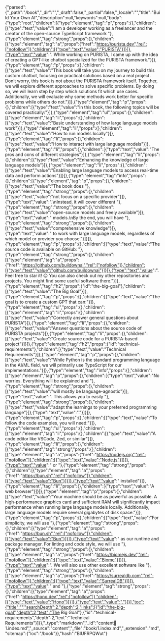 {"parsed":{"_path":"/book","_dir":"","_draft":false,"_partial":false,"_locale":"","title":"Build Your Own AI","description":null,"keywords":null,"body":{"type":"root","children":[{"type":"element","tag":"p","props":{},"children":[{"type":"text","value":"I am a developer working as a freelancer and the creator of the open-source TypeScript framework "},{"type":"element","tag":"strong","props":{},"children":[{"type":"element","tag":"a","props":{"href":"https://purista.dev","rel":["nofollow"]},"children":[{"type":"text","value":"PURISTA"}]}]},{"type":"text","value":". While working on PURISTA, I came up with the idea of creating a GPT-like chatbot specialized for the PURISTA framework."}]},{"type":"element","tag":"p","props":{},"children":[{"type":"text","value":"This book will take you on my journey to build this custom chatbot, focusing on practical solutions based on a real project. Don’t worry, this book is not about the PURISTA framework itself. Together, we will explore different approaches to solve specific problems. By doing so, we will learn step by step which solutions fit which use cases. Additionally, we will evaluate why some methods work better for specific problems while others do not."}]},{"type":"element","tag":"p","props":{},"children":[{"type":"text","value":"In this book, the following topics will be covered practically:"}]},{"type":"element","tag":"ul","props":{},"children":[{"type":"element","tag":"li","props":{},"children":[{"type":"text","value":"Basic understanding of how large language models work"}]},{"type":"element","tag":"li","props":{},"children":[{"type":"text","value":"How to run models locally"}]},{"type":"element","tag":"li","props":{},"children":[{"type":"text","value":"How to interact with large language models"}]},{"type":"element","tag":"li","props":{},"children":[{"type":"text","value":"The pros and cons of different strategies"}]},{"type":"element","tag":"li","props":{},"children":[{"type":"text","value":"Enhancing the knowledge of large language models"}]},{"type":"element","tag":"li","props":{},"children":[{"type":"text","value":"Enabling large language models to access real-time data and perform actions"}]}]},{"type":"element","tag":"info","props":{},"children":[{"type":"element","tag":"p","props":{},"children":[{"type":"text","value":"The book does "},{"type":"element","tag":"strong","props":{},"children":[{"type":"text","value":"not focus on a specific provider"}]},{"type":"text","value":".\nInstead, it will cover different "},{"type":"element","tag":"strong","props":{},"children":[{"type":"text","value":"open-source models and freely available"}]},{"type":"text","value":" models.\nBy the end, you will have "},{"type":"element","tag":"strong","props":{},"children":[{"type":"text","value":"comprehensive knowledge"}]},{"type":"text","value":" to work with large language models, regardless of which model or provider you choose."}]}]},{"type":"element","tag":"p","props":{},"children":[{"type":"text","value":"The source code is available on GitHub: "},{"type":"element","tag":"strong","props":{},"children":[{"type":"element","tag":"a","props":{"href":"https://github.com/buildownai","rel":["nofollow"]},"children":[{"type":"text","value":"github.com/buildownai"}]}]},{"type":"text","value":". Feel free to star it! 😉 You can also check out my other repositories and projects. You might find some useful software there."}]},{"type":"element","tag":"h2","props":{"id":"the-big-goal"},"children":[{"type":"text","value":"The Big Goal"}]},{"type":"element","tag":"p","props":{},"children":[{"type":"text","value":"The goal is to create a custom GPT that can:"}]},{"type":"element","tag":"ul","props":{},"children":[{"type":"element","tag":"li","props":{},"children":[{"type":"text","value":"Correctly answer general questions about PURISTA"}]},{"type":"element","tag":"li","props":{},"children":[{"type":"text","value":"Answer questions about the source code of PURISTA projects"}]},{"type":"element","tag":"li","props":{},"children":[{"type":"text","value":"Create source code for a PURISTA-based project"}]}]},{"type":"element","tag":"h2","props":{"id":"technical-requirements"},"children":[{"type":"text","value":"Technical Requirements"}]},{"type":"element","tag":"p","props":{},"children":[{"type":"text","value":"While Python is the standard programming language in the AI/ML field, we will primarily use TypeScript for our implementations."}]},{"type":"element","tag":"info","props":{},"children":[{"type":"element","tag":"p","props":{},"children":[{"type":"text","value":"No worries. Everything will be explained and "},{"type":"element","tag":"strong","props":{},"children":[{"type":"text","value":"will mostly be language-agnostic"}]},{"type":"text","value":". This allows you to easily "},{"type":"element","tag":"strong","props":{},"children":[{"type":"text","value":"adapt the learnings to your preferred programming language"}]},{"type":"text","value":"."}]}]},{"type":"element","tag":"p","props":{},"children":[{"type":"text","value":"To follow the code examples, you will need:"}]},{"type":"element","tag":"ul","props":{},"children":[{"type":"element","tag":"li","props":{},"children":[{"type":"text","value":"A code editor like VSCode, Zed, or similar"}]},{"type":"element","tag":"li","props":{},"children":[{"type":"element","tag":"strong","props":{},"children":[{"type":"element","tag":"a","props":{"href":"https://nodejs.org","rel":["nofollow"]},"children":[{"type":"text","value":"Node.js"}]}]},{"type":"text","value":" or "},{"type":"element","tag":"strong","props":{},"children":[{"type":"element","tag":"a","props":{"href":"https://bun.sh","rel":["nofollow"]},"children":[{"type":"text","value":"Bun"}]}]},{"type":"text","value":" installed"}]},{"type":"element","tag":"li","props":{},"children":[{"type":"text","value":"A web browser"}]}]},{"type":"element","tag":"p","props":{},"children":[{"type":"text","value":"Your machine should be as powerful as possible. A high-performance graphics card and sufficient RAM will significantly impact performance when running large language models locally. Additionally, large language models require several gigabytes of disk space."}]},{"type":"element","tag":"p","props":{},"children":[{"type":"text","value":"For simplicity, we will use "},{"type":"element","tag":"strong","props":{},"children":[{"type":"element","tag":"a","props":{"href":"https://bun.sh","rel":["nofollow"]},"children":[{"type":"text","value":"Bun"}]}]},{"type":"text","value":" as our runtime and package manager. For linting and code style, we will use "},{"type":"element","tag":"strong","props":{},"children":[{"type":"element","tag":"a","props":{"href":"https://biomejs.dev","rel":["nofollow"]},"children":[{"type":"text","value":"Biome"}]}]},{"type":"text","value":". We will also use other excellent software like "},{"type":"element","tag":"strong","props":{},"children":[{"type":"element","tag":"a","props":{"href":"https://surrealdb.com","rel":["nofollow"]},"children":[{"type":"text","value":"SurrealDB"}]}]},{"type":"text","value":" and "},{"type":"element","tag":"strong","props":{},"children":[{"type":"element","tag":"a","props":{"href":"https://hono.dev","rel":["nofollow"]},"children":[{"type":"text","value":"Hono"}]}]},{"type":"text","value":"."}]}],"toc":{"title":"","searchDepth":2,"depth":2,"links":[{"id":"the-big-goal","depth":2,"text":"The Big Goal"},{"id":"technical-requirements","depth":2,"text":"Technical Requirements"}]}},"_type":"markdown","_id":"content:book:1.index.md","_source":"content","_file":"book/1.index.md","_extension":"md","sitemap":{"loc":"/book"}},"hash":"BIUFRPQWut"}